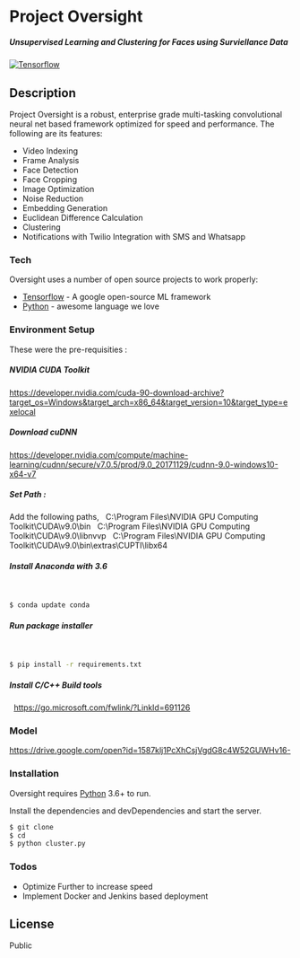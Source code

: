 # Project Oversight
##### Unsupervised Learning and Clustering for Faces using Surviellance Data

[![Tensorflow](https://seedroid.com/img/post/icons/128/cc.nextlabs.tensorflow.jpg)](https://nodesource.com/products/nsolid)

## Description
Project Oversight is a robust, enterprise grade multi-tasking convolutional neural net based framework optimized for speed and performance. The following are its features:

  - Video Indexing
  - Frame Analysis
  - Face Detection
  - Face Cropping
  - Image Optimization
  - Noise Reduction
  - Embedding Generation
  - Euclidean Difference Calculation
  - Clustering
  - Notifications with Twilio Integration with SMS and Whatsapp


### Tech

Oversight uses a number of open source projects to work properly:


* [Tensorflow] - A google open-source ML framework
* [Python] - awesome language we love

### Environment Setup

These were the pre-requisities :

##### NVIDIA CUDA Toolkit
https://developer.nvidia.com/cuda-90-download-archive?target_os=Windows&target_arch=x86_64&target_version=10&target_type=exelocal

##### Download cuDNN
https://developer.nvidia.com/compute/machine-learning/cudnn/secure/v7.0.5/prod/9.0_20171129/cudnn-9.0-windows10-x64-v7

##### Set Path :
Add the following paths,
&nbsp;
C:\Program Files\NVIDIA GPU Computing Toolkit\CUDA\v9.0\bin
&nbsp;
C:\Program Files\NVIDIA GPU Computing Toolkit\CUDA\v9.0\libnvvp
&nbsp;
C:\Program Files\NVIDIA GPU Computing Toolkit\CUDA\v9.0\bin\extras\CUPTI\libx64

##### Install Anaconda with 3.6
&nbsp;
```sh
$ conda update conda
```

##### Run package installer
&nbsp;
```sh
$ pip install -r requirements.txt
```

##### Install C/C++ Build tools
&nbsp;
https://go.microsoft.com/fwlink/?LinkId=691126

### Model

https://drive.google.com/open?id=1587klj1PcXhCsjVgdG8c4W52GUWHv16-

### Installation

Oversight requires [Python](https://www.python.org/) 3.6+ to run.

Install the dependencies and devDependencies and start the server.

```sh
$ git clone 
$ cd
$ python cluster.py
```

### Todos

 - Optimize Further to increase speed
 - Implement Docker and Jenkins based deployment

License
----

Public


   [Tensorflow]: <https://www.tensorflow.org/>
   [Python]: <https://www.python.org/>
  
